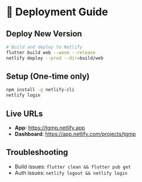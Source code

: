 # 🚀 Deployment Guide

## Deploy New Version

```bash
# Build and deploy to Netlify
flutter build web --wasm --release
netlify deploy --prod --dir=build/web
```

## Setup (One-time only)
```bash
npm install -g netlify-cli
netlify login
```

## Live URLs
- **App**: https://tgmp.netlify.app
- **Dashboard**: https://app.netlify.com/projects/tgmp

## Troubleshooting
- Build issues: `flutter clean && flutter pub get`
- Auth issues: `netlify logout && netlify login` 